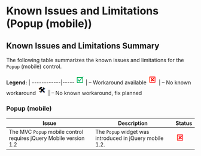 ﻿<!--
|metadata|
{
    "fileName": "popup-known-issues",
    "controlName": "",
    "tags": []
}
|metadata|
-->

# Known Issues and Limitations (Popup (mobile))

## Known Issues and Limitations Summary

The following table summarizes the known issues and limitations for the `Popup` (mobile) control.

**Legend:** | 
------------|-----
![](../../images/images/positive.png) | – Workaround available
![](../../images/images/negative.png) | – No known workaround
![](../../images/images/plannedFix.png) | – No known workaround, fix planned

### Popup (mobile)

Issue | Description | Status
------|-------------|--------
The MVC `Popup` mobile control requires jQuery Mobile version 1.2 | The `Popup` widget was introduced in jQuery mobile 1.2. | ![](../../images/images/negative.png)





 

 


